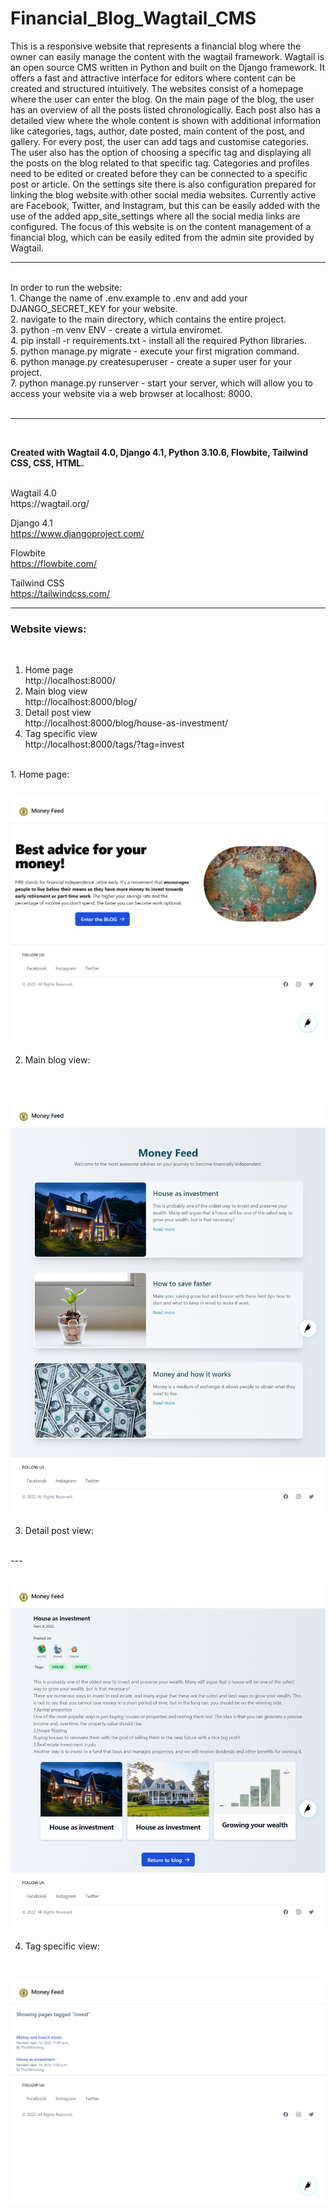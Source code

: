 # Financial_Blog_Wagtail_CMS

This is a responsive website that represents a financial blog where the owner can easily manage the content with the wagtail framework. Wagtail is an open source CMS written in Python and built on the Django framework.
It offers a fast and attractive interface for editors where content can be created and structured intuitively.
The websites consist of a homepage where the user can enter the blog.
On the main page of the blog, the user has an overview of all the posts listed chronologically.
Each post also has a detailed view where the whole content is shown with additional information like categories, tags, author, date posted, main content of the post, and gallery.
For every post, the user can add tags and customise categories.
The user also has the option of choosing a specific tag and displaying all the posts on the blog related to that specific tag. Categories and profiles need to be edited or created before they can be connected to a specific post or article.
On the settings site there is also configuration prepared for linking the blog website with other social media websites. Currently active are Facebook, Twitter, and Instagram, but this can be easily added with the use of the added app_site_settings where all the social media links are configured.
The focus of this website is on the content management of a financial blog, which can be easily edited from the admin site provided by Wagtail.</br>

---

<br>
In order to run the website: <br>
1. Change the name of .env.example to .env and add your DJANGO_SECRET_KEY for your website. </br>
2. navigate to the main directory, which contains the entire project. </br>
3. python -m venv ENV - create a virtula enviromet. </br>
4. pip install -r requirements.txt - install all the required Python libraries. </br>
5. python manage.py migrate - execute your first migration command. </br>
6. python manage.py createsuperuser - create a super user for your project. </br>
7. python manage.py runserver - start your server, which will allow you to access your website via a web browser at localhost: 8000. </br>
</br>

---

</br>

**Created with  Wagtail 4.0, Django 4.1, Python 3.10.6, Flowbite, Tailwind CSS, CSS, HTML.**
</br>

</br>
Wagtail 4.0</br>
https://wagtail.org/ </br>

Django 4.1 </br>
https://www.djangoproject.com/ </br>

Flowbite</br>
https://flowbite.com/ </br>

Tailwind CSS </br>
https://tailwindcss.com/ </br>


---

### Website views:
</br>

1. Home page</br>
http://localhost:8000/</br>
2. Main blog view </br>
http://localhost:8000/blog/</br>
3. Detail post view</br>
http://localhost:8000/blog/house-as-investment/</br>
4. Tag specific view</br>
http://localhost:8000/tags/?tag=invest</br>



</br>
1. Home page:
</br>

![Screenshot](docs/img/Home.png)
</br>
---

2. Main blog view:
</br>

![Screenshot](docs/img/Blog_main_view.png)
</br>
---

3. Detail post view:
</br>
---

![Screenshot](docs/img/Post_detail_view.png)
</br>
---

4. Tag specific view:
</br>

![Screenshot](docs/img/Tag_related_posts.png)

